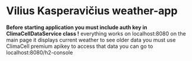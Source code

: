 # Vilius Kasperavičius weather-app
**Before starting application you must include auth key in ClimaCellDataService class !**
everything works on localhost:8080
on the main page it displays current weather
to see older data you must use ClimaCell premium apikey
to access that data you can go to localhost:8080/h2-console